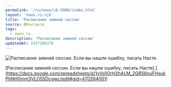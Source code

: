 ```yaml
---
permalink: '/ru/news/vk-5988/index.html'
layout: 'news.ru.njk'
title: 'Расписание зимней сессии'
source: ВКонтакте
tags:
  - news_ru
description: 'Расписание зимней сессии'
updatedAt: 1547106376
---
```

![Расписание зимней сессии. Если вы нашли ошибку, писать Насте.](https://sun9-72.userapi.com/c850432/v850432660/8edbc/zIZrwjbNKzU.jpg)

[Расписание зимней сессии. Если вы нашли ошибку, писать Насте].](https://docs.google.com/spreadsheets/d/1vVo1OrH2hALM_2QR56nuFHsukPhNH0mm3VLO55Dcgwc/edit#gid=470394001)
